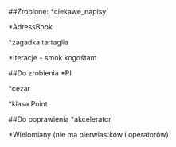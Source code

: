 ##Zrobione:
*ciekawe_napisy

*AdressBook

*zagadka tartaglia

*Iteracje - smok kogośtam

##Do zrobienia
*PI

*cezar

*klasa Point

##Do poprawienia
*akcelerator

*Wielomiany (nie ma pierwiastków i operatorów)
